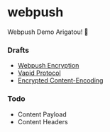 # webpush

Webpush Demo Arigatou! 🙊

### Drafts

- [Webpush Encryption](https://tools.ietf.org/html/rfc8291)
- [Vapid Protocol](https://tools.ietf.org/html/rfc8292)
- [Encrypted Content-Encoding](https://tools.ietf.org/html/rfc8188)


### Todo

- Content Payload
- Content Headers

